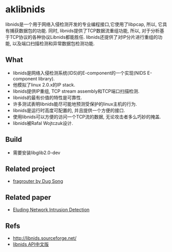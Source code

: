 aklibnids
=========

libnids是一个用于网络入侵检测开发的专业编程接口,它使用了libpcap, 所以, 它具有捕获数据包的功能. 同时, libnids提供了TCP数据流重组功能, 所以, 对于分析基于TCP协议的各种协议Libnids都能胜任. libnids还提供了对IP分片进行重组的功能, 以及端口扫描检测和异常数据包检测功能.

## What

* libnids是网络入侵检测系统(IDS)的E-component的一个实现(NIDS E-component library).
* 他模拟了linux 2.0.x的IP stack.
* libnids提供IP重组, TCP stream assembly和TCP端口扫描检测.
* libnids的最有价值的特性是可靠性.
* 许多测试表明libnids能尽可能地预测受保护的linux主机的行为.
* libnids是运行时高度可配置的, 并且提供一个方便的接口.
* 使用libnids可以方便的访问一个TCP流的数据, 无论攻击者多么巧妙的掩盖.
* libnids被Rafal Wojtczuk设计.

## Build
* 需要安装libglib2.0-dev

## Related project
* [fragrouter by Dug Song](http://www.monkey.org/~dugsong/fragroute/)

## Related paper
* [Eluding Network Intrusion Detection](http://insecure.org/stf/secnet_ids/secnet_ids.html)

## Refs
* <http://libnids.sourceforge.net/>
* [libnids API中文版](http://www.linuxnote.org/libnids-api-chinese-version.html)

